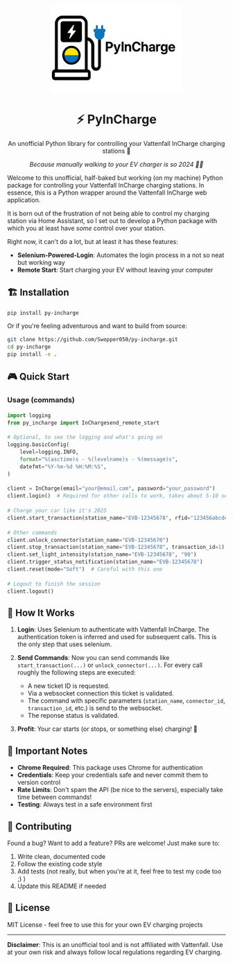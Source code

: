 <p align="center">
  <img src="./logo.png" alt="PyInCharge Logo" width="300"/>
</p>

<h1 align="center">⚡ PyInCharge</h1>
<p align="center">An unofficial Python library for controlling your Vattenfall InCharge charging stations 🔌</p>

<p align="center"><em>Because manually walking to your EV charger is so 2024 🚗💨</em></p>

Welcome to this unofficial, half-baked but working (on my machine) Python package for controlling your Vattenfall InCharge charging stations.
In essence, this is a Python wrapper around the Vattenfall InCharge web application.

It is born out of the frustration of not being able to control my charging station via Home Assistant, so I set out to develop a Python package with which you at least have _some_ control over your station.

Right now, it can't do a lot, but at least it has these features:

- **Selenium-Powered-Login**: Automates the login process in a not so neat but working way
- **Remote Start**: Start charging your EV without leaving your computer

## 🏗️ Installation

```bash
pip install py-incharge
```

Or if you're feeling adventurous and want to build from source:

```bash
git clone https://github.com/Swopper050/py-incharge.git
cd py-incharge
pip install -e .
```

## 🎮 Quick Start

### Usage (commands)

```python
import logging
from py_incharge import InChargesend_remote_start

# Optional, to see the logging and what's going on
logging.basicConfig(
    level=logging.INFO,
    format="%(asctime)s - %(levelname)s - %(message)s",
    datefmt="%Y-%m-%d %H:%M:%S",
)

client = InCharge(email="your@email.com", password="your_password")
client.login()  # Required for other calls to work, takes about 5-10 seconds.

# Charge your car like it's 2025
client.start_transaction(station_name="EVB-12345678", rfid="123456abcdef")

# Other commands
client.unlock_connector(station_name="EVB-12345678")
client.stop_transaction(station_name="EVB-12345678", transaction_id=1)
client.set_light_intensity(station_name="EVB-12345678", "90")
client.trigger_status_notification(station_name="EVB-12345678")
client.reset(mode="Soft")  # Careful with this one

# Logout to finish the session
client.logout()
```

## 🌟 How It Works

1. **Login**: Uses Selenium to authenticate with Vattenfall InCharge. The authentication token is inferred and used for subsequent calls. This is the only step that uses selenium.
2. **Send Commands**: Now you can send commands like `start_transaction(...)` or `unlock_connector(...)`. For every call roughly the following steps are executed:

   - A new ticket ID is requested.
   - Via a websocket connection this ticket is validated.
   - The command with specific parameters (`station_name`, `connector_id`, `transaction_id`, etc.) is send to the websocket.
   - The reponse status is validated.

3. **Profit**: Your car starts (or stops, or something else) charging! 🎉

## 🚨 Important Notes

- **Chrome Required**: This package uses Chrome for authentication
- **Credentials**: Keep your credentials safe and never commit them to version control
- **Rate Limits**: Don't spam the API (be nice to the servers), especially take time between commands!
- **Testing**: Always test in a safe environment first

## 🤝 Contributing

Found a bug? Want to add a feature? PRs are welcome! Just make sure to:

1. Write clean, documented code
2. Follow the existing code style
3. Add tests (not really, but when you're at it, feel free to test my code too ;) )
4. Update this README if needed

## 📄 License

MIT License - feel free to use this for your own EV charging projects

---

**Disclaimer**: This is an unofficial tool and is not affiliated with Vattenfall. Use at your own risk and always follow local regulations regarding EV charging.
